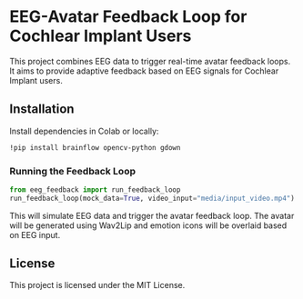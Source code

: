 # EEG-Avatar Feedback Loop for Cochlear Implant Users

This project combines EEG data to trigger real-time avatar feedback loops. It aims to provide adaptive feedback based on EEG signals for Cochlear Implant users.

## Installation

Install dependencies in Colab or locally:

```bash
!pip install brainflow opencv-python gdown
```

### Running the Feedback Loop

```python
from eeg_feedback import run_feedback_loop
run_feedback_loop(mock_data=True, video_input="media/input_video.mp4")
```

This will simulate EEG data and trigger the avatar feedback loop. The avatar will be generated using Wav2Lip and emotion icons will be overlaid based on EEG input.

## License

This project is licensed under the MIT License.